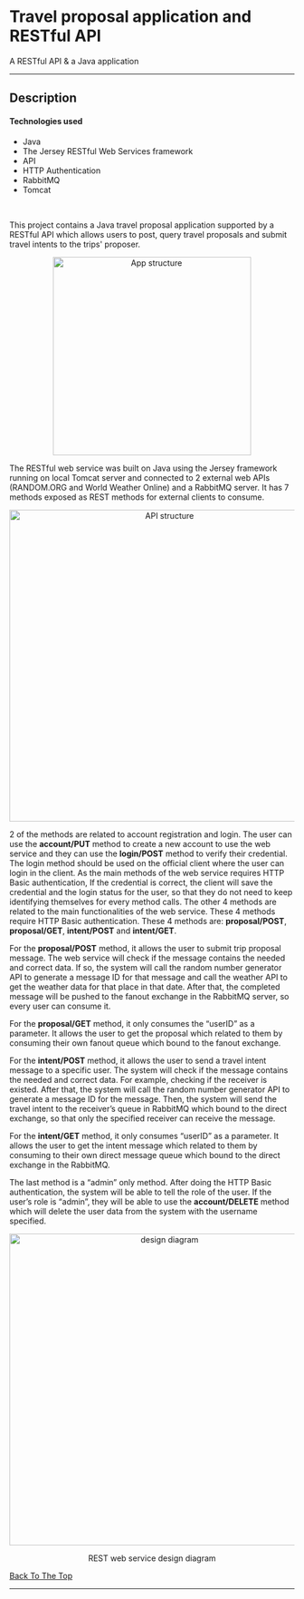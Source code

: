 # Travel proposal application and RESTful API
 A RESTful API & a Java application

---

## Description

#### Technologies used

- Java
- The Jersey RESTful Web Services framework
- API
- HTTP Authentication
- RabbitMQ
- Tomcat

<br/>

This project contains a Java travel proposal application supported by a RESTful API which allows users to post, query travel proposals and submit travel intents to the trips' proposer.

<p align="center">
  <img src="https://github.com/Anth0nyK/TravelApp-RESTfulAPI/blob/main/README_Images/1.png" width="350" title="App structure">
</p>

The RESTful web service was built on Java using the Jersey framework running on local Tomcat server and connected to 2 external web APIs (RANDOM.ORG and World Weather Online) and a RabbitMQ server. It has 7 methods exposed as REST methods for external clients to consume.

<p align="center">
  <img src="https://github.com/Anth0nyK/TravelApp-RESTfulAPI/blob/main/README_Images/2.png" width="550" title="API structure">
</p>

2 of the methods are related to account registration and login. The user can use the **account/PUT** method to create a new account to use the web service and they can use the **login/POST** method to verify their credential.  The login method should be used on the official client where the user can login in the client. As the main methods of the web service requires HTTP Basic authentication, If the credential is correct, the client will save the credential and the login status for the user, so that they do not need to keep identifying themselves for every method calls.
The other 4 methods are related to the main functionalities of the web service. These 4 methods require HTTP Basic authentication. These 4 methods are: **proposal/POST**, **proposal/GET**, **intent/POST** and **intent/GET**. 

For the **proposal/POST** method, it allows the user to submit trip proposal message. The web service will check if the message contains the needed and correct data. If so, the system will call the random number generator API to generate a message ID for that message and call the weather API to get the weather data for that place in that date. After that, the completed message will be pushed to the fanout exchange in the RabbitMQ server, so every user can consume it. 

For the **proposal/GET** method, it only consumes the “userID” as a parameter. It allows the user to get the proposal which related to them by consuming their own fanout queue which bound to the fanout exchange. 

For the **intent/POST** method, it allows the user to send a travel intent message to a specific user. The system will check if the message contains the needed and correct data. For example, checking if the receiver is existed. After that, the system will call the random number generator API to generate a message ID for the message. Then, the system will send the travel intent to the receiver’s queue in RabbitMQ which bound to the direct exchange, so that only the specified receiver can receive the message. 

For the **intent/GET** method, it only consumes “userID” as a parameter. It allows the user to get the intent message which related to them by consuming to their own direct message queue which bound to the direct exchange in the RabbitMQ.

The last method is a “admin” only method. After doing the HTTP Basic authentication, the system will be able to tell the role of the user. If the user’s role is “admin”, they will be able to use the **account/DELETE** method which will delete the user data from the system with the username specified.

<p align="center">
  <img src="https://github.com/Anth0nyK/TravelApp-RESTfulAPI/blob/main/README_Images/3.png" width="550" title="design diagram">
</p>
<p align="center">REST web service design diagram</p>

[Back To The Top](#travel-proposal-application-restful-api)

---
